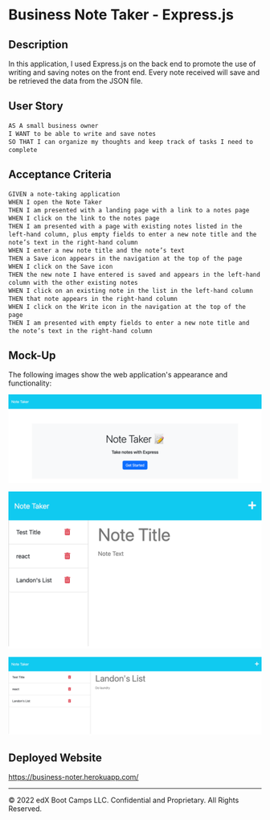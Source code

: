 # Business Note Taker - Express.js

## Description

In this application, I used Express.js on the back end to promote the use of writing and saving notes on the front end. Every note received will save and be retrieved the data from the JSON file. 


## User Story

```
AS A small business owner
I WANT to be able to write and save notes
SO THAT I can organize my thoughts and keep track of tasks I need to complete
```


## Acceptance Criteria

```
GIVEN a note-taking application
WHEN I open the Note Taker
THEN I am presented with a landing page with a link to a notes page
WHEN I click on the link to the notes page
THEN I am presented with a page with existing notes listed in the left-hand column, plus empty fields to enter a new note title and the note’s text in the right-hand column
WHEN I enter a new note title and the note’s text
THEN a Save icon appears in the navigation at the top of the page
WHEN I click on the Save icon
THEN the new note I have entered is saved and appears in the left-hand column with the other existing notes
WHEN I click on an existing note in the list in the left-hand column
THEN that note appears in the right-hand column
WHEN I click on the Write icon in the navigation at the top of the page
THEN I am presented with empty fields to enter a new note title and the note’s text in the right-hand column
```


## Mock-Up

The following images show the web application's appearance and functionality:

![Note Taker Home Screen with getting started.](./Assets/homescreen.png)

![Existing notes are listed in the left-hand column with empty fields on the right-hand side for the new note’s title and text.](./Assets/addnote.png)

![Note titled “Landon's List” reads, “Do Laundry,” with other notes listed on the left.](./Assets/newnote.png)

## Deployed Website

https://business-noter.herokuapp.com/

- - -
© 2022 edX Boot Camps LLC. Confidential and Proprietary. All Rights Reserved.
